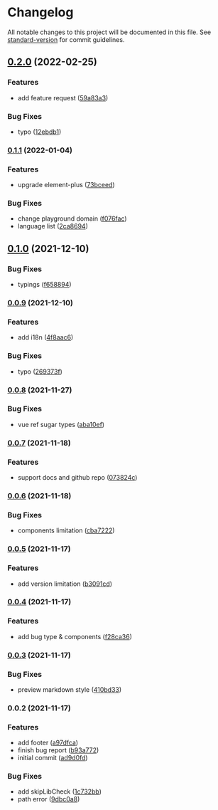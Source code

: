 # Changelog

All notable changes to this project will be documented in this file. See [standard-version](https://github.com/conventional-changelog/standard-version) for commit guidelines.

## [0.2.0](https://github.com/element-plus/element-plus-issue-helper/compare/v0.1.1...v0.2.0) (2022-02-25)


### Features

* add feature request ([59a83a3](https://github.com/element-plus/element-plus-issue-helper/commit/59a83a3e97cc8741a868361ac54b315f97ffe472))


### Bug Fixes

* typo ([12ebdb1](https://github.com/element-plus/element-plus-issue-helper/commit/12ebdb113c082542df975752e4db377e65990f37))

### [0.1.1](https://github.com/element-plus/element-plus-issue-helper/compare/v0.1.0...v0.1.1) (2022-01-04)


### Features

* upgrade element-plus ([73bceed](https://github.com/element-plus/element-plus-issue-helper/commit/73bceed1a71424c3286f8c8144de468f6258ce17))


### Bug Fixes

* change playground domain ([f076fac](https://github.com/element-plus/element-plus-issue-helper/commit/f076facbfb42e26407c0a30a124d675265b914d7))
* language list ([2ca8694](https://github.com/element-plus/element-plus-issue-helper/commit/2ca8694b8b294073aa8716c366dc1e4a221a2cf0))

## [0.1.0](https://github.com/element-plus/element-plus-issue-helper/compare/v0.0.9...v0.1.0) (2021-12-10)


### Bug Fixes

* typings ([f658894](https://github.com/element-plus/element-plus-issue-helper/commit/f6588945b9cc4e3206f844582a9630322b4e0896))

### [0.0.9](https://github.com/element-plus/element-plus-issue-helper/compare/v0.0.8...v0.0.9) (2021-12-10)


### Features

* add i18n ([4f8aac6](https://github.com/element-plus/element-plus-issue-helper/commit/4f8aac6dea23e5a46500a72f2c87461e901d07cc))


### Bug Fixes

* typo ([269373f](https://github.com/element-plus/element-plus-issue-helper/commit/269373fef3066b80c946a8edb3feb65c370f3ccd))

### [0.0.8](https://github.com/element-plus/element-plus-issue-helper/compare/v0.0.7...v0.0.8) (2021-11-27)


### Bug Fixes

* vue ref sugar types ([aba10ef](https://github.com/element-plus/element-plus-issue-helper/commit/aba10efd507186bf2401a281b707e111f856afc5))

### [0.0.7](https://github.com/element-plus/element-plus-issue-helper/compare/v0.0.6...v0.0.7) (2021-11-18)


### Features

* support docs and github repo ([073824c](https://github.com/element-plus/element-plus-issue-helper/commit/073824c271392241ff7d0e10d2fe5de15137aecc))

### [0.0.6](https://github.com/element-plus/element-plus-issue-helper/compare/v0.0.5...v0.0.6) (2021-11-18)


### Bug Fixes

* components limitation ([cba7222](https://github.com/element-plus/element-plus-issue-helper/commit/cba72220c2aec96c91f0da17f1dd99749b3a2cbd))

### [0.0.5](https://github.com/element-plus/element-plus-issue-helper/compare/v0.0.4...v0.0.5) (2021-11-17)


### Features

* add version limitation ([b3091cd](https://github.com/element-plus/element-plus-issue-helper/commit/b3091cd2aded72b76d1ec310d155c826dd204db8))

### [0.0.4](https://github.com/element-plus/element-plus-issue-helper/compare/v0.0.3...v0.0.4) (2021-11-17)


### Features

* add bug type & components ([f28ca36](https://github.com/element-plus/element-plus-issue-helper/commit/f28ca36eee91c105cf932b89b214cabd286b0aca))

### [0.0.3](https://github.com/element-plus/element-plus-issue-helper/compare/v0.0.2...v0.0.3) (2021-11-17)


### Bug Fixes

* preview markdown style ([410bd33](https://github.com/element-plus/element-plus-issue-helper/commit/410bd33c1ea2ad9d91615212540952e365a3cf93))

### 0.0.2 (2021-11-17)


### Features

* add footer ([a97dfca](https://github.com/element-plus/element-plus-issue-helper/commit/a97dfca6a892d70352a87bf05d18c865d95298d4))
* finish bug report ([b93a772](https://github.com/element-plus/element-plus-issue-helper/commit/b93a7725a6bca0238acecdca339bb150ee742acd))
* initial commit ([ad9d0fd](https://github.com/element-plus/element-plus-issue-helper/commit/ad9d0fd25f615a3c6a59b05a4affae2e3113114c))


### Bug Fixes

* add skipLibCheck ([1c732bb](https://github.com/element-plus/element-plus-issue-helper/commit/1c732bb85fb1cb57e92fd091047106c357de6b3d))
* path error ([9dbc0a8](https://github.com/element-plus/element-plus-issue-helper/commit/9dbc0a800872a2c4d5e7ae3e251acb26cfa4ef37))
